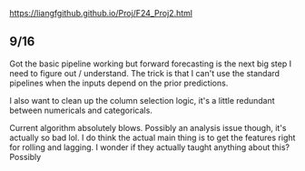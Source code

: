 https://liangfgithub.github.io/Proj/F24_Proj2.html



## 9/16
Got the basic pipeline working but forward forecasting is the next big step I need to figure out / understand.
The trick is that I can't use the standard pipelines when the inputs depend on the prior predictions.

I also want to clean up the column selection logic, it's a little redundant between numericals and categoricals. 

Current algorithm absolutely blows. Possibly an analysis issue though, it's actually so bad lol. I do think the actual main thing is to get the features right for rolling and lagging. I wonder if they actually taught anything about this?
Possibly 
